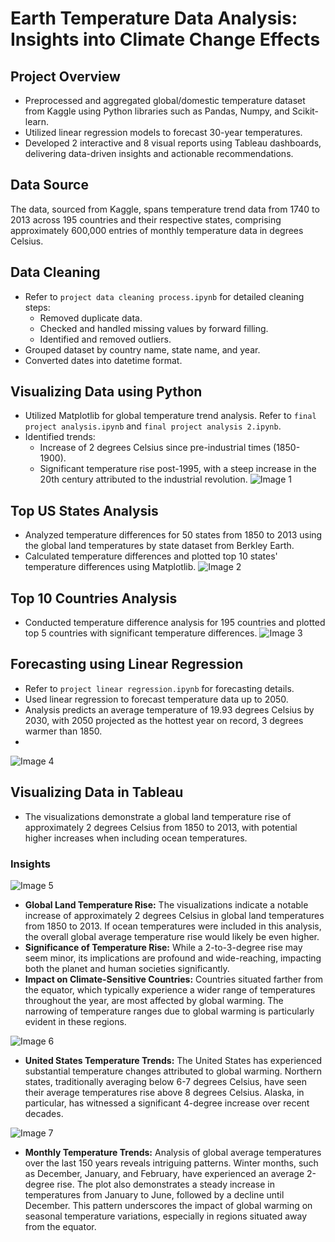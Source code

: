 # Earth Temperature Data Analysis: Insights into Climate Change Effects

## Project Overview
- Preprocessed and aggregated global/domestic temperature dataset from Kaggle using Python libraries such as Pandas, Numpy, and Scikit-learn.
- Utilized linear regression models to forecast 30-year temperatures.
- Developed 2 interactive and 8 visual reports using Tableau dashboards, delivering data-driven insights and actionable recommendations.

## Data Source
The data, sourced from Kaggle, spans temperature trend data from 1740 to 2013 across 195 countries and their respective states, comprising approximately 600,000 entries of monthly temperature data in degrees Celsius.

## Data Cleaning
- Refer to `project data cleaning process.ipynb` for detailed cleaning steps:
  - Removed duplicate data.
  - Checked and handled missing values by forward filling.
  - Identified and removed outliers.
- Grouped dataset by country name, state name, and year.
- Converted dates into datetime format.

## Visualizing Data using Python
- Utilized Matplotlib for global temperature trend analysis. Refer to `final project analysis.ipynb` and `final project analysis 2.ipynb`.
- Identified trends:
  - Increase of 2 degrees Celsius since pre-industrial times (1850-1900).
  - Significant temperature rise post-1995, with a steep increase in the 20th century attributed to the industrial revolution.
![Image 1](https://github.com/Johnlee19990908/Earth_Temperature_Data_Analysis/raw/main/git_image/1.png)

## Top US States Analysis
- Analyzed temperature differences for 50 states from 1850 to 2013 using the global land temperatures by state dataset from Berkley Earth.
- Calculated temperature differences and plotted top 10 states' temperature differences using Matplotlib.
![Image 2](https://github.com/Johnlee19990908/Earth_Temperature_Data_Analysis/raw/main/git_image/2.png)

## Top 10 Countries Analysis
- Conducted temperature difference analysis for 195 countries and plotted top 5 countries with significant temperature differences.
![Image 3](https://github.com/Johnlee19990908/Earth_Temperature_Data_Analysis/raw/main/git_image/3.png)

## Forecasting using Linear Regression
- Refer to `project linear regression.ipynb` for forecasting details.
- Used linear regression to forecast temperature data up to 2050.
- Analysis predicts an average temperature of 19.93 degrees Celsius by 2030, with 2050 projected as the hottest year on record, 3 degrees warmer than 1850.
- 
![Image 4](https://github.com/Johnlee19990908/Earth_Temperature_Data_Analysis/raw/main/git_image/4.png)

## Visualizing Data in Tableau
- The visualizations demonstrate a global land temperature rise of approximately 2 degrees Celsius from 1850 to 2013, with potential higher increases when including ocean temperatures.

### Insights
![Image 5](https://github.com/Johnlee19990908/Earth_Temperature_Data_Analysis/raw/main/git_image/5.png)

- **Global Land Temperature Rise:** The visualizations indicate a notable increase of approximately 2 degrees Celsius in global land temperatures from 1850 to 2013. If ocean temperatures were included in this analysis, the overall global average temperature rise would likely be even higher.
- **Significance of Temperature Rise:** While a 2-to-3-degree rise may seem minor, its implications are profound and wide-reaching, impacting both the planet and human societies significantly.
- **Impact on Climate-Sensitive Countries:** Countries situated farther from the equator, which typically experience a wider range of temperatures throughout the year, are most affected by global warming. The narrowing of temperature ranges due to global warming is particularly evident in these regions.

![Image 6](https://github.com/Johnlee19990908/Earth_Temperature_Data_Analysis/raw/main/git_image/6.png)

- **United States Temperature Trends:** The United States has experienced substantial temperature changes attributed to global warming. Northern states, traditionally averaging below 6-7 degrees Celsius, have seen their average temperatures rise above 8 degrees Celsius. Alaska, in particular, has witnessed a significant 4-degree increase over recent decades.

![Image 7](https://github.com/Johnlee19990908/Earth_Temperature_Data_Analysis/raw/main/git_image/7.png)

- **Monthly Temperature Trends:** Analysis of global average temperatures over the last 150 years reveals intriguing patterns. Winter months, such as December, January, and February, have experienced an average 2-degree rise. The plot also demonstrates a steady increase in temperatures from January to June, followed by a decline until December. This pattern underscores the impact of global warming on seasonal temperature variations, especially in regions situated away from the equator.

